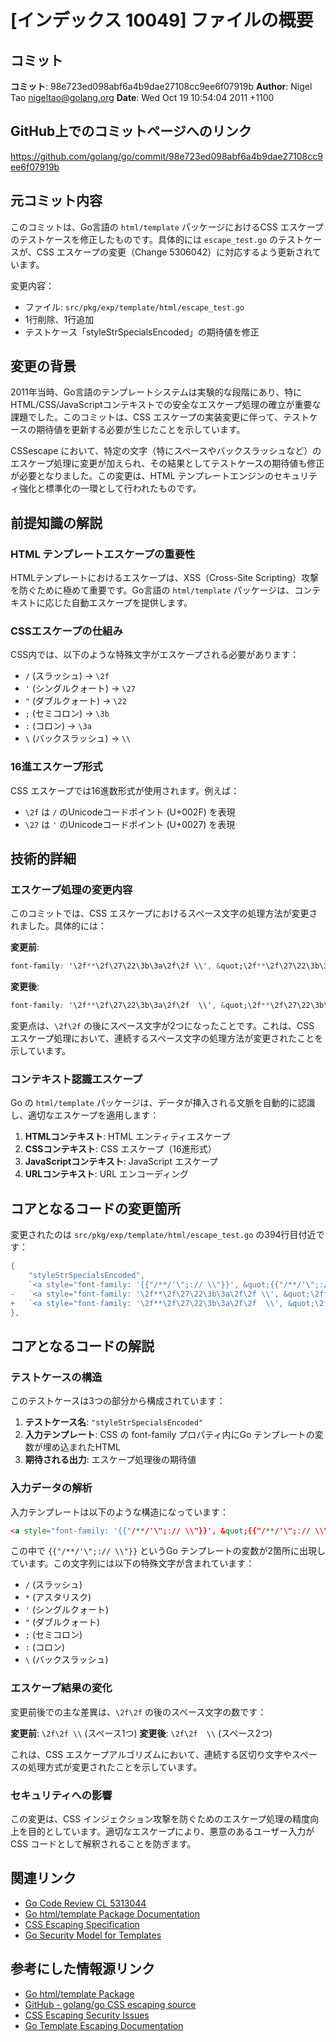 # [インデックス 10049] ファイルの概要

## コミット

**コミット**: 98e723ed098abf6a4b9dae27108cc9ee6f07919b
**Author**: Nigel Tao <nigeltao@golang.org>
**Date**: Wed Oct 19 10:54:04 2011 +1100

## GitHub上でのコミットページへのリンク

https://github.com/golang/go/commit/98e723ed098abf6a4b9dae27108cc9ee6f07919b

## 元コミット内容

このコミットは、Go言語の `html/template` パッケージにおけるCSS エスケープのテストケースを修正したものです。具体的には `escape_test.go` のテストケースが、CSS エスケープの変更（Change 5306042）に対応するよう更新されています。

変更内容：
- ファイル: `src/pkg/exp/template/html/escape_test.go`
- 1行削除、1行追加
- テストケース「styleStrSpecialsEncoded」の期待値を修正

## 変更の背景

2011年当時、Go言語のテンプレートシステムは実験的な段階にあり、特にHTML/CSS/JavaScriptコンテキストでの安全なエスケープ処理の確立が重要な課題でした。このコミットは、CSS エスケープの実装変更に伴って、テストケースの期待値を更新する必要が生じたことを示しています。

CSSescape において、特定の文字（特にスペースやバックスラッシュなど）のエスケープ処理に変更が加えられ、その結果としてテストケースの期待値も修正が必要となりました。この変更は、HTML テンプレートエンジンのセキュリティ強化と標準化の一環として行われたものです。

## 前提知識の解説

### HTML テンプレートエスケープの重要性

HTMLテンプレートにおけるエスケープは、XSS（Cross-Site Scripting）攻撃を防ぐために極めて重要です。Go言語の `html/template` パッケージは、コンテキストに応じた自動エスケープを提供します。

### CSSエスケープの仕組み

CSS内では、以下のような特殊文字がエスケープされる必要があります：
- `/` (スラッシュ) → `\2f`
- `'` (シングルクォート) → `\27`
- `"` (ダブルクォート) → `\22`
- `;` (セミコロン) → `\3b`
- `:` (コロン) → `\3a`
- `\` (バックスラッシュ) → `\\`

### 16進エスケープ形式

CSS エスケープでは16進数形式が使用されます。例えば：
- `\2f` は `/` のUnicodeコードポイント (U+002F) を表現
- `\27` は `'` のUnicodeコードポイント (U+0027) を表現

## 技術的詳細

### エスケープ処理の変更内容

このコミットでは、CSS エスケープにおけるスペース文字の処理方法が変更されました。具体的には：

**変更前**:
```css
font-family: '\2f**\2f\27\22\3b\3a\2f\2f \\', &quot;\2f**\2f\27\22\3b\3a\2f\2f \\&quot;
```

**変更後**:
```css
font-family: '\2f**\2f\27\22\3b\3a\2f\2f  \\', &quot;\2f**\2f\27\22\3b\3a\2f\2f  \\&quot;
```

変更点は、`\2f\2f` の後にスペース文字が2つになったことです。これは、CSS エスケープ処理において、連続するスペース文字の処理方法が変更されたことを示しています。

### コンテキスト認識エスケープ

Go の `html/template` パッケージは、データが挿入される文脈を自動的に認識し、適切なエスケープを適用します：

1. **HTMLコンテキスト**: HTML エンティティエスケープ
2. **CSSコンテキスト**: CSS エスケープ（16進形式）
3. **JavaScriptコンテキスト**: JavaScript エスケープ
4. **URLコンテキスト**: URL エンコーディング

## コアとなるコードの変更箇所

変更されたのは `src/pkg/exp/template/html/escape_test.go` の394行目付近です：

```go
{
    "styleStrSpecialsEncoded",
    `<a style="font-family: '{{"/**/'\";:// \\"}}', &quot;{{"/**/'\";:// \\"}}&quot;">`,
-   `<a style="font-family: '\2f**\2f\27\22\3b\3a\2f\2f \\', &quot;\2f**\2f\27\22\3b\3a\2f\2f \\&quot;">`,
+   `<a style="font-family: '\2f**\2f\27\22\3b\3a\2f\2f  \\', &quot;\2f**\2f\27\22\3b\3a\2f\2f  \\&quot;">`,
},
```

## コアとなるコードの解説

### テストケースの構造

このテストケースは3つの部分から構成されています：

1. **テストケース名**: `"styleStrSpecialsEncoded"`
2. **入力テンプレート**: CSS の font-family プロパティ内にGo テンプレートの変数が埋め込まれたHTML
3. **期待される出力**: エスケープ処理後の期待値

### 入力データの解析

入力テンプレートは以下のような構造になっています：
```html
<a style="font-family: '{{"/**/'\";:// \\"}}', &quot;{{"/**/'\";:// \\"}}&quot;">
```

この中で `{{"/**/'\";:// \\"}}` というGo テンプレートの変数が2箇所に出現しています。この文字列には以下の特殊文字が含まれています：
- `/` (スラッシュ)
- `*` (アスタリスク)
- `'` (シングルクォート)
- `"` (ダブルクォート)
- `;` (セミコロン)
- `:` (コロン)
- `\` (バックスラッシュ)

### エスケープ結果の変化

変更前後での主な差異は、`\2f\2f` の後のスペース文字の数です：

**変更前**: `\2f\2f \\` (スペース1つ)
**変更後**: `\2f\2f  \\` (スペース2つ)

これは、CSS エスケープアルゴリズムにおいて、連続する区切り文字やスペースの処理方式が変更されたことを示しています。

### セキュリティへの影響

この変更は、CSS インジェクション攻撃を防ぐためのエスケープ処理の精度向上を目的としています。適切なエスケープにより、悪意のあるユーザー入力がCSS コードとして解釈されることを防ぎます。

## 関連リンク

- [Go Code Review CL 5313044](https://golang.org/cl/5313044)
- [Go html/template Package Documentation](https://pkg.go.dev/html/template)
- [CSS Escaping Specification](https://www.w3.org/International/questions/qa-escapes)
- [Go Security Model for Templates](https://pkg.go.dev/html/template#hdr-Security_Model)

## 参考にした情報源リンク

- [Go html/template Package](https://pkg.go.dev/html/template)
- [GitHub - golang/go CSS escaping source](https://github.com/golang/go/blob/master/src/html/template/escape.go)
- [CSS Escaping Security Issues](https://github.com/golang/go/issues/19345)
- [Go Template Escaping Documentation](https://go.dev/src/html/template/escape.go)